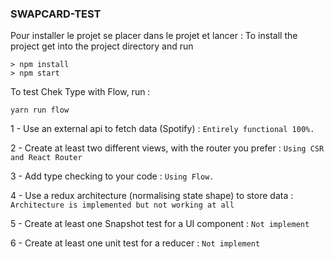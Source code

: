 ### SWAPCARD-TEST ###

Pour installer le projet se placer dans le projet et lancer :
To install the project get into the project directory and run

```
> npm install
> npm start
```

To test Chek Type with Flow, run :

```
yarn run flow
```

1 - Use an external api to fetch data (Spotify) :
    ```
    Entirely functional 100%.
    ```

2 - Create at least two different views, with the router you prefer :
    ```
    Using CSR and React Router
    ```

3 - Add type checking to your code :
    ```
    Using Flow.
    ```

4 - Use a redux architecture (normalising state shape) to store data :
    ```
    Architecture is implemented but not working at all
    ```

5 - Create at least one Snapshot test for a UI component :
    ```
    Not implement
    ```

6 - Create at least one unit test for a reducer :
    ```
    Not implement
    ```